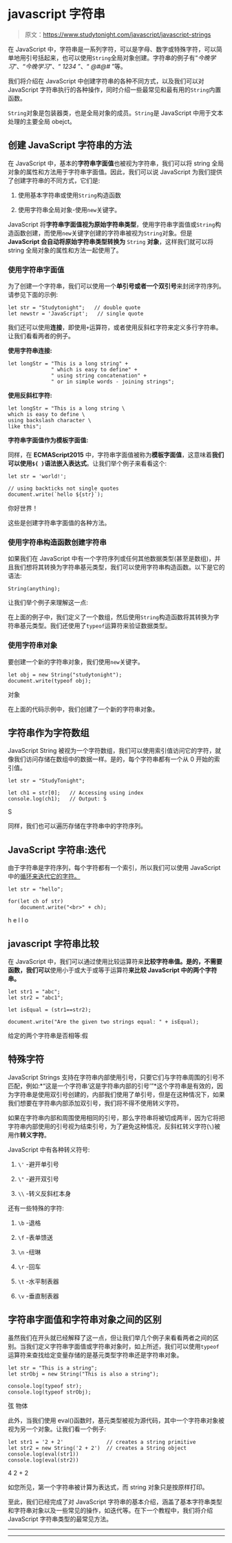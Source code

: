 # javascript 字符串

> 原文：<https://www.studytonight.com/javascript/javascript-strings>

在 JavaScript 中，字符串是一系列字符，可以是字母、数字或特殊字符，可以简单地用引号括起来，也可以使用`String`全局对象创建。字符串的例子有“*今晚学习*”、“*今晚学习*”、“ *1234* ”、“ *@#@#* ”等。

我们将介绍在 JavaScript 中创建字符串的各种不同方式，以及我们可以对 JavaScript 字符串执行的各种操作，同时介绍一些最常见和最有用的`String`内置函数。

`String`对象是包装器类，也是全局对象的成员。`String`是 JavaScript 中用于文本处理的主要全局 obejct。

## 创建 JavaScript 字符串的方法

在 JavaScript 中，基本的**字符串字面值**也被视为字符串，我们可以将 string 全局对象的属性和方法用于字符串字面值。因此，我们可以说 JavaScript 为我们提供了创建字符串的不同方式，它们是:

1.  使用基本字符串或使用`String`构造函数

2.  使用字符串全局对象-使用`new`关键字。

JavaScript 将**字符串字面值视为原始字符串类型**，使用字符串字面值或`String`构造函数创建，而使用`new`关键字创建的字符串被视为`String`对象。但是 **JavaScript 会自动将原始字符串类型转换为** `String` **对象**，这样我们就可以将 string 全局对象的属性和方法一起使用了。

### 使用字符串字面值

为了创建一个字符串，我们可以使用一个**单引号或者一个双引号**来封闭字符序列。请参见下面的示例:

```
let str = "Studytonight";   // double quote
let newstr = 'JavaScript';   // single quote
```

我们还可以使用**连接**，即使用`+`运算符，或者使用反斜杠字符来定义多行字符串。让我们看看两者的例子。

**使用字符串连接:**

```
let longStr = "This is a long string" +
              " which is easy to define" +
              " using string concatenation" +
              " or in simple words - joining strings";
```

**使用反斜杠字符:**

```
let longStr = "This is a long string \
which is easy to define \
using backslash character \
like this";
```

**字符串字面值作为模板字面值:**

同样，在 **ECMAScript2015** 中，字符串字面值被称为**模板字面值**，这意味着**我们可以使用`${ }`语法嵌入表达式**。让我们举个例子来看看这个:

```
let str = 'world!';

// using backticks not single quotes
document.write(`hello ${str}`);
```

你好世界！

这些是创建字符串字面值的各种方法。

### 使用字符串构造函数创建字符串

如果我们在 JavaScript 中有一个字符序列或任何其他数据类型(甚至是数组)，并且我们想将其转换为字符串基元类型，我们可以使用字符串构造函数。以下是它的语法:

```
String(anything);
```

让我们举个例子来理解这一点:

在上面的例子中，我们定义了一个数组，然后使用`String`构造函数将其转换为字符串基元类型。我们还使用了`typeof`运算符来验证数据类型。

### 使用字符串对象

要创建一个新的字符串对象，我们使用`new`关键字。

```
let obj = new String("studytonight");
document.write(typeof obj);
```

对象

在上面的代码示例中，我们创建了一个新的字符串对象。

## 字符串作为字符数组

JavaScript String 被视为一个字符数组，我们可以使用索引值访问它的字符，就像我们访问存储在数组中的数据一样。是的，每个字符串都有一个从 0 开始的索引值。

```
let str = "StudyTonight"; 

let ch1 = str[0];   // Accessing using index
console.log(ch1);   // Output: S
```

S

同样，我们也可以遍历存储在字符串中的字符序列。

## JavaScript 字符串:迭代

由于字符串是字符序列，每个字符都有一个索引，所以我们可以使用 JavaScript 中的[循环来迭代它的字符。](https://www.studytonight.com/javascript/javascript-for-loop)

```
let str = "hello"; 

for(let ch of str)
    document.write("<br>" + ch);
```

h
e
l
l
o

## javascript 字符串比较

在 JavaScript 中，我们可以通过使用比较运算符来**比较字符串值。是的，不需要函数，我们可以**使用小于或大于或等于运算符**来比较 JavaScript 中的两个字符串。**

```
let str1 = "abc";
let str2 = "abc1";

let isEqual = (str1==str2);

document.write("Are the given two strings equal: " + isEqual);
```

给定的两个字符串是否相等:假

## 特殊字符

JavaScript Strings 支持在字符串内部使用引号，只要它们与字符串周围的引号不匹配，例如:*“这是一个字符串‘这是字符串内部的引号’”*这个字符串是有效的，因为字符串是使用双引号创建的，内部我们使用了单引号，但是在这种情况下，如果我们想要在字符串内部添加双引号，我们将不得不使用转义字符。

如果在字符串内部和周围使用相同的引号，那么字符串将被切成两半，因为它将把字符串内部使用的引号视为结束引号，为了避免这种情况，反斜杠转义字符(`\`)被用作**转义字符**。

JavaScript 中有各种转义符号:

1.  `\'` -避开单引号

2.  `\"` -避开双引号

3.  `\\` -转义反斜杠本身

还有一些特殊的字符:

1.  `\b` -退格

2.  `\f` -表单馈送

3.  `\n` -纽琳

4.  `\r` -回车

5.  `\t` -水平制表器

6.  `\v` -垂直制表器

## 字符串字面值和字符串对象之间的区别

虽然我们在开头就已经解释了这一点，但让我们举几个例子来看看两者之间的区别。当我们定义字符串字面值或字符串对象时，如上所述，我们可以使用`typeof`运算符来查找给定变量存储的是基元类型字符串还是字符串对象。

```
let str = "This is a string";
let strObj = new String("This is also a string");

console.log(typeof str);
console.log(typeof strObj);
```

弦
物体

此外，当我们使用 eval()函数时，基元类型被视为源代码，其中一个字符串对象被视为另一个对象。让我们看一个例子:

```
let str1 = '2 + 2'              // creates a string primitive
let str2 = new String('2 + 2')  // creates a String object
console.log(eval(str1))         
console.log(eval(str2))
```

4
2 + 2

如您所见，第一个字符串被计算为表达式，而 string 对象只是按原样打印。

至此，我们已经完成了对 JavaScript 字符串的基本介绍，涵盖了基本字符串类型和字符串对象以及一些常见的操作，如迭代等。在下一个教程中，我们将介绍 JavaScript 字符串类型的最常见方法。

* * *

* * *